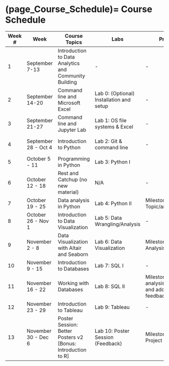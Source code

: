 (page_Course_Schedule)=
Course Schedule
=======================

| Week # | Week                 | Course Topics                                                | Labs                                    | Project                                                     | Test                       |
|--------|----------------------|--------------------------------------------------------------|-----------------------------------------|-------------------------------------------------------------|----------------------------|
| 1      | September 7-13       | Introduction to Data Analytics and Community Building        | -                                       | -                                                           | -                          |
| 2      | September 14-20      | Command line and Microsoft Excel                             | Lab 0: (Optional) Installation and setup | -                                                           | -                          |
| 3      | September 21-27      | Command line and Jupyter Lab                                 | Lab 1: OS file systems & Excel          | -                                                           | -                          |
| 4      | September 28 - Oct 4 | Introduction to Python                                       | Lab 2: Git & command line               | -                                                           | Test 1: Git; OS and Excel  |
| 5      | October 5 - 11       | Programming in Python                                        | Lab 3: Python I                         |                                                             | -                          |
| 6      | October 12 - 18      | Rest and Catchup (no new material)                           | N/A                                     | -                                                           | Test 2: Python             |
| 7      | October 19 - 25      | Data analysis in Python                                      | Lab 4: Python II                        | Milestone 1: Topic/area/dataset                             | -                          |
| 8      | October 26 - Nov 1   | Introduction to Data Visualization                           | Lab 5: Data Wrangling/Analysis          | -                                                           | Test 3: Python and Pandas  |
| 9      | November 2 - 8       | Data Visualization with Altair and Seaborn                   | Lab 6: Data Visualization               | Milestone 2: Data Analysis                                  | -                          |
| 10     | November 9 - 15      | Introduction to Databases                                  | Lab 7: SQL I                            | -                                                           | Test 4: Data Visualization |
| 11     | November 16 - 22     | Working with Databases                                       | Lab 8: SQL II                           | Milestone 3: More analysis, cleanup and addressing feedback | -                          |
| 12     | November 23 - 29     | Introduction to Tableau                                      | Lab 9: Tableau                          | -                                                           | Test 5: Databases          |
| 13     | November 30 - Dec 6  | Poster Session: Better Posters v2 [Bonus: Introduction to R] | Lab 10: Poster Session (Feedback)       | Milestone 4: Final Project                                  | -                          |